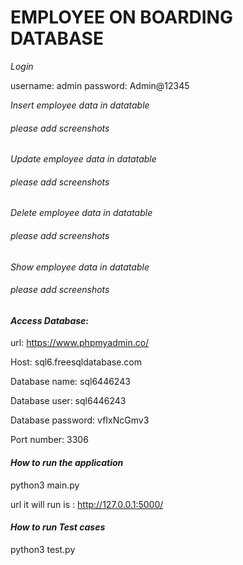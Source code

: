 # EMPLOYEE ON BOARDING DATABASE

*Login*

username: admin
password: Admin@12345

*Insert employee data in datatable*

###### please add screenshots

*Update employee data in datatable*

###### please add screenshots

*Delete employee data in datatable*

###### please add screenshots

*Show employee data in datatable*

###### please add screenshots

#### *Access Database*:

url: https://www.phpmyadmin.co/

Host: sql6.freesqldatabase.com

Database name: sql6446243

Database user: sql6446243

Database password: vfIxNcGmv3

Port number: 3306

#### *How to run the application*

python3 main.py

url it will run is : http://127.0.0.1:5000/

#### *How to run Test cases*

python3 test.py
